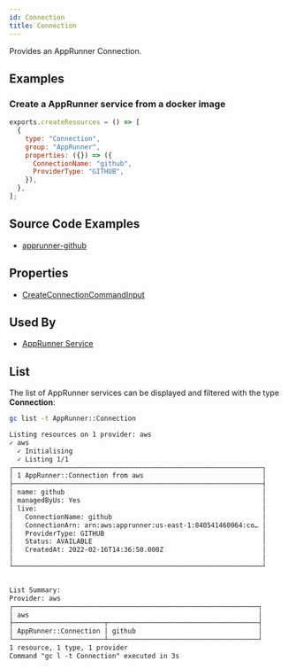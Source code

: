 ```yaml
---
id: Connection
title: Connection
---
```


Provides an AppRunner Connection.

## Examples

### Create a AppRunner service from a docker image

```js
exports.createResources = () => [
  {
    type: "Connection",
    group: "AppRunner",
    properties: ({}) => ({
      ConnectionName: "github",
      ProviderType: "GITHUB",
    }),
  },
];
```

## Source Code Examples

- [apprunner-github](https://github.com/grucloud/grucloud/blob/main/examples/aws/AppRunner/apprunner-github/resources.js)

## Properties

- [CreateConnectionCommandInput](https://docs.aws.amazon.com/AWSJavaScriptSDK/v3/latest/clients/client-apprunner/interfaces/createconnectioncommandinput.html)

## Used By

- [AppRunner Service](./Service.md)

## List

The list of AppRunner services can be displayed and filtered with the type **Connection**:

```sh
gc list -t AppRunner::Connection
```

```txt
Listing resources on 1 provider: aws
✓ aws
  ✓ Initialising
  ✓ Listing 1/1
┌───────────────────────────────────────────────────────────────┐
│ 1 AppRunner::Connection from aws                              │
├───────────────────────────────────────────────────────────────┤
│ name: github                                                  │
│ managedByUs: Yes                                              │
│ live:                                                         │
│   ConnectionName: github                                      │
│   ConnectionArn: arn:aws:apprunner:us-east-1:840541460064:co… │
│   ProviderType: GITHUB                                        │
│   Status: AVAILABLE                                           │
│   CreatedAt: 2022-02-16T14:36:50.000Z                         │
│                                                               │
└───────────────────────────────────────────────────────────────┘


List Summary:
Provider: aws
┌──────────────────────────────────────────────────────────────┐
│ aws                                                          │
├───────────────────────┬──────────────────────────────────────┤
│ AppRunner::Connection │ github                               │
└───────────────────────┴──────────────────────────────────────┘
1 resource, 1 type, 1 provider
Command "gc l -t Connection" executed in 3s
```
